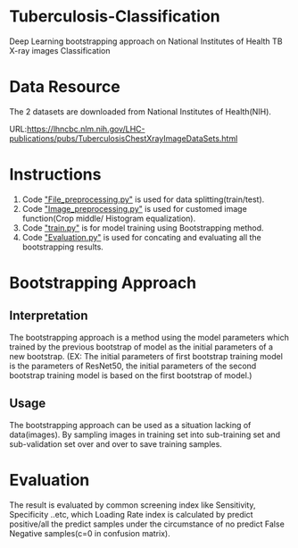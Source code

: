 # Tuberculosis-Classification
Deep Learning bootstrapping approach on National Institutes of Health TB X-ray images Classification

# Data Resource
The 2 datasets are downloaded from National Institutes of Health(NIH).

URL:https://lhncbc.nlm.nih.gov/LHC-publications/pubs/TuberculosisChestXrayImageDataSets.html

# Instructions
1. Code ["File_preprocessing.py"](https://github.com/xup6YJ/Tuberculosis-Classification/blob/main/TB_Example/File_preprocessing.py) is used for data splitting(train/test).
2. Code ["Image_preprocessing.py"](https://github.com/xup6YJ/Tuberculosis-Classification/blob/main/TB_Example/Image_preprocessing.py) is used for customed image function(Crop middle/ Histogram equalization).
3. Code ["train.py"](https://github.com/xup6YJ/Tuberculosis-Classification/blob/main/TB_Example/train.py) is for model training using Bootstrapping method.
4. Code ["Evaluation.py"](https://github.com/xup6YJ/Tuberculosis-Classification/blob/main/TB_Example/Evaluation.py) is used for concating and evaluating all the bootstrapping results.

# Bootstrapping Approach
Interpretation
---
The bootstrapping approach is a method using the model parameters which trained by the previous bootstrap of model as the initial parameters of a new bootstrap.
(EX: The initial parameters of first bootstrap training model is the parameters of ResNet50, the initial parameters of the second bootstrap training model is based on the first bootstrap of model.)

Usage
---
The bootstrapping approach can be used as a situation lacking of data(images). By sampling images in training set into sub-training set and sub-validation set over and over to save training samples.

# Evaluation
The result is evaluated by common screening index like Sensitivity, Specificity ..etc, which Loading Rate index is calculated by predict positive/all the predict samples under the circumstance of no predict False Negative samples(c=0 in confusion matrix).
